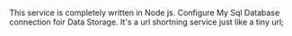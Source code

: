 This service is completely written in Node js.
Configure My Sql Database connection foir Data Storage.
It's a url shortning service just like a tiny url;
